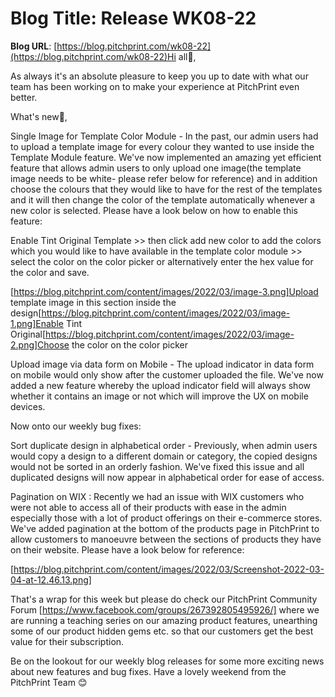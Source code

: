 # **Blog Title**: Release WK08-22

**Blog URL**: [https://blog.pitchprint.com/wk08-22](https://blog.pitchprint.com/wk08-22)Hi all👋,

As always it's an absolute pleasure to keep you up to date with what our team has been working on to make your experience at PitchPrint even
better.

What's new🚀,

Single Image for Template Color Module - In the past, our admin users had to upload a template image for every colour they wanted to use
inside the Template Module feature. We've now implemented an amazing yet efficient feature that allows admin users to only upload one
image(the template image needs to be white- please refer below for reference) and in addition choose the colours that they would like to
have for the rest of the templates and it will then change the color of the template automatically whenever a new color is selected. Please
have a look below on how to enable this feature:

Enable Tint Original Template >> then click add new color to add the colors which you would like to have available in the template color
module >> select the color on the color picker or alternatively enter the hex value for the color and save.

[https://blog.pitchprint.com/content/images/2022/03/image-3.png]Upload template image in this section inside the
design[https://blog.pitchprint.com/content/images/2022/03/image-1.png]Enable Tint
Original[https://blog.pitchprint.com/content/images/2022/03/image-2.png]Choose the color on the color picker

Upload image via data form on Mobile - The upload indicator in data form on mobile would only show after the customer uploaded the file.
We've now added a new feature whereby the upload indicator field will always show whether it contains an image or not which will improve the
UX on mobile devices.

Now onto our weekly bug fixes:

Sort duplicate design in alphabetical order - Previously, when admin users would copy a design to a different domain or category, the copied
designs would not be sorted in an orderly fashion. We've fixed this issue and all duplicated designs will now appear in alphabetical order
for ease of access.

Pagination on WIX : Recently we had an issue with WIX customers who were not able to access all of their products with ease in the admin
especially those with a lot of product offerings on their e-commerce stores. We've added pagination at the bottom of the products page in
PitchPrint to allow customers to manoeuvre between the sections of products they have on their website. Please have a look below for
reference:

[https://blog.pitchprint.com/content/images/2022/03/Screenshot-2022-03-04-at-12.46.13.png]



That's a wrap for this week but please do check our PitchPrint Community Forum [https://www.facebook.com/groups/267392805495926/] where we
are running a teaching series on our amazing product features, unearthing some of our product hidden gems etc. so that our customers get the
best value for their subscription.

Be on the lookout for our weekly blog releases for some more exciting news about new features and bug fixes. Have a lovely weekend from the
PitchPrint Team 😊

